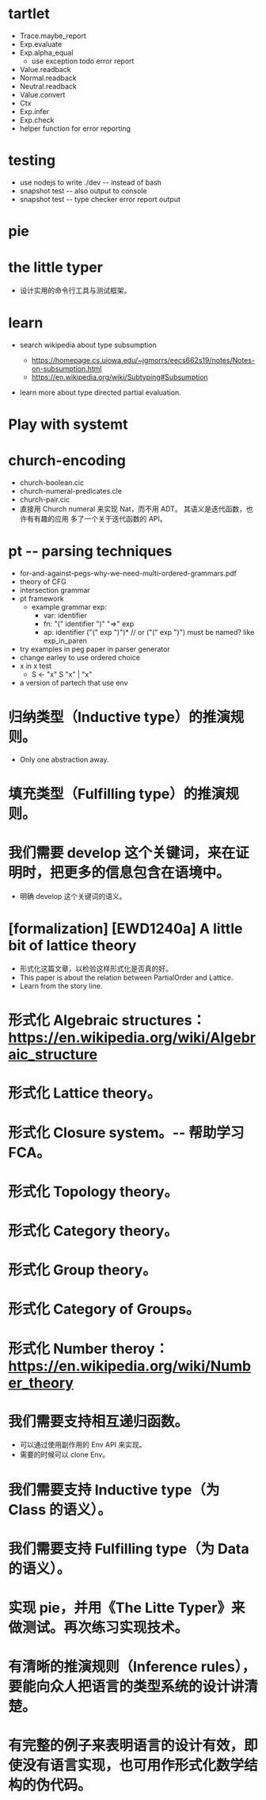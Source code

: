 # tartlet

- Trace.maybe_report
- Exp.evaluate
- Exp.alpha_equal
  - use exception todo error report
- Value.readback
- Normal.readback
- Neutral.readback
- Value.convert
- Ctx
- Exp.infer
- Exp.check
- helper function for error reporting

# testing

- use nodejs to write ./dev -- instead of bash
- snapshot test -- also output to console
- snapshot test -- type checker error report output

# pie

# the little typer

- 设计实用的命令行工具与测试框架。

# learn

- search wikipedia about type subsumption
  - https://homepage.cs.uiowa.edu/~jgmorrs/eecs662s19/notes/Notes-on-subsumption.html
  - https://en.wikipedia.org/wiki/Subtyping#Subsumption

- learn more about type directed partial evaluation.

# Play with systemt

# church-encoding

- church-boolean.cic
- church-numeral-predicates.cle
- church-pair.cic
- 直接用 Church numeral 来实现 Nat，而不用 ADT。
  其语义是迭代函数，也许有有趣的应用
  多了一个关于迭代函数的 API。

# pt -- parsing techniques

- for-and-against-pegs-why-we-need-multi-ordered-grammars.pdf
- theory of CFG
- intersection grammar
- pt framework
  - example grammar
    exp:
    - var: identifier
    - fn: "(" identifier ")" "=>" exp
    - ap: identifier ("(" exp ")")*
    // or ("(" exp ")") must be named? like exp_in_paren
- try examples in peg paper in parser generator
- change earley to use ordered choice
- x in x test
  - S <- "x" S "x" | "x"
- a version of partech that use env

# 归纳类型（Inductive type）的推演规则。

- Only one abstraction away.

# 填充类型（Fulfilling type）的推演规则。

# 我们需要 develop 这个关键词，来在证明时，把更多的信息包含在语境中。

- 明确 develop 这个关键词的语义。

# [formalization] [EWD1240a] A little bit of lattice theory

- 形式化这篇文章，以检验这样形式化是否真的好。
- This paper is about the relation between PartialOrder and Lattice.
- Learn from the story line.

# 形式化 Algebraic structures：https://en.wikipedia.org/wiki/Algebraic_structure

# 形式化 Lattice theory。

# 形式化 Closure system。-- 帮助学习 FCA。

# 形式化 Topology theory。

# 形式化 Category theory。

# 形式化 Group theory。

# 形式化 Category of Groups。

# 形式化 Number theroy：https://en.wikipedia.org/wiki/Number_theory

# 我们需要支持相互递归函数。

- 可以通过使用副作用的 Env API 来实现。
- 需要的时候可以 clone Env。

# 我们需要支持 Inductive type（为 Class 的语义）。

# 我们需要支持 Fulfilling type（为 Data 的语义）。

# 实现 pie，并用《The Litte Typer》来做测试。再次练习实现技术。

# 有清晰的推演规则（Inference rules），要能向众人把语言的类型系统的设计讲清楚。

# 有完整的例子来表明语言的设计有效，即使没有语言实现，也可用作形式化数学结构的伪代码。

